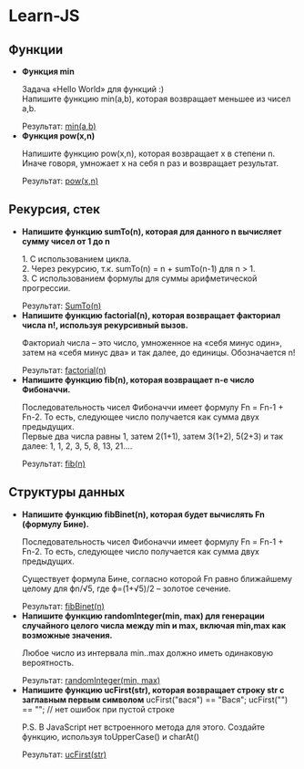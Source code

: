 # Learn-JS
<h2>Функции</h2>
    <ul>
        <li><span><b>Функция min</b></span>
             <p>Задача «Hello World» для функций :) </br>Напишите функцию min(a,b), которая возвращает меньшее из чисел a,b.</p>
             <span>Результат: </span><a href="/main/Basics of JavaScript/min(a,b)">min(a,b)</a>
        </li>
        <li><span><b>Функция pow(x,n)</b></span>
              <p>Напишите функцию pow(x,n), которая возвращает x в степени n. Иначе говоря, умножает x на себя n раз и возвращает результат.</p>
              <span>Результат: </span><a href="/main/Basics of JavaScript/pow(x,n)">pow(x,n)</a>
        </li>
    </ul>


<h2>Рекурсия, стек</h2>
  <ul>
  <li><span><b>Напишите функцию sumTo(n), которая для данного n вычисляет сумму чисел от 1 до n</b></span>
        <p> 1. С использованием цикла.</br>2. Через рекурсию, т.к. sumTo(n) = n + sumTo(n-1) для n > 1.</br> 3. С использованием формулы для суммы арифметической прогрессии.</p>
        <span>Результат: </span><a href="/main/Basics of JavaScript/SumTo(n)">SumTo(n)</a>
     </li>
     <li><span><b>Напишите функцию factorial(n), которая возвращает факториал числа n!, используя рекурсивный вызов.</b></span>
        <p>Факториа́л числа – это число, умноженное на «себя минус один», затем на «себя минус два» и так далее, до единицы. Обозначается n!</p>
       <span>Результат: </span><a href="/main/Basics of JavaScript/factorial(n)">factorial(n)</a>
     </li>
     <li><span><b>Напишите функцию fib(n), которая возвращает n-е число Фибоначчи.</b><span>
  <p>Последовательность чисел Фибоначчи имеет формулу Fn = Fn-1 + Fn-2. То есть, следующее число получается как сумма двух предыдущих.</br> Первые два числа равны 1, затем 2(1+1), затем 3(1+2), 5(2+3) и так далее: 1, 1, 2, 3, 5, 8, 13, 21.... </p>
     <span>Результат: </span><a href="/main/Basics of JavaScript/fib(n)">fib(n)</a>
     </li>
  </ul>
  
  <h2>Структуры данных</h2>
  <ul>
    <li>
        <span><b>Напишите функцию fibBinet(n), которая будет вычислять Fn (формулу Бине).</b></span>
 <p>Последовательность чисел Фибоначчи имеет формулу Fn = Fn-1 + Fn-2. То есть, следующее число получается как сумма двух предыдущих.</p>
<p>Существует  формула Бине, согласно которой Fn равно ближайшему целому для ϕn/√5, где ϕ=(1+√5)/2 – золотое сечение.</p>
      <span>Результат: </span><a href="/main/Data Structures/fibBinet(n)">fibBinet(n)</a>
    </li>
    <li>
    <span><b>Напишите функцию randomInteger(min, max) для генерации случайного целого числа между min и max, включая min,max как возможные значения.</b></span>
    <p>Любое число из интервала min..max должно иметь одинаковую вероятность.</p>
    <span>Результат: </span><a href="/main/Data Structures/randomInteger(min, max)">randomInteger(min, max)</a>
    </li>
    <li>
 <span><b>Напишите функцию ucFirst(str), которая возвращает строку str с заглавным первым символом</b></span> 
    ucFirst("вася") == "Вася";
    ucFirst("") == ""; // нет ошибок при пустой строке
<p>P.S. В JavaScript нет встроенного метода для этого. Создайте функцию, используя toUpperCase() и charAt()</p>
<span>Результат: </span><a href="/main/Data Structures/ucFirst(str)">ucFirst(str)</a>
    </li>
  </ul>
